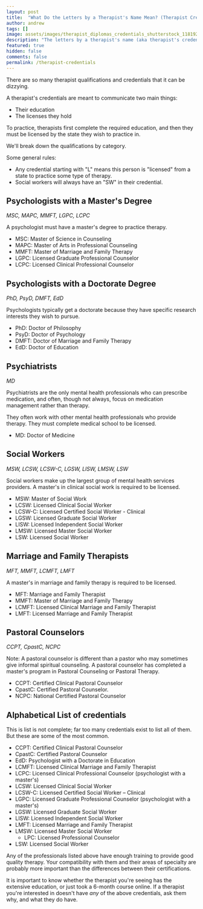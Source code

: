 ```yaml
---
layout: post
title:  "What Do the Letters by a Therapist's Name Mean? (Therapist Credentials)"
author: andrew
tags: []
image: assets/images/therapist_diplomas_credentials_shutterstock_1181929870.png
description: "The letters by a therapist's name (aka therapist's credentials) are meant to communicate two main things: their education and the licenses they hold."
featured: true
hidden: false
comments: false
permalink: /therapist-credentials
---
```


There are so many therapist qualifications and credentials that it can be dizzying.

A therapist's credentials are meant to communicate two main things:
- Their education
- The licenses they hold

To practice, therapists first complete the required education, and then they must be licensed by the state they wish to practice in.

We'll break down the qualifications by category.

Some general rules:
- Any credential starting with "L" means this person is "licensed" from a state to practice some type of therapy.
- Social workers will always have an "SW" in their credential.

## Psychologists with a Master's Degree
_MSC, MAPC, MMFT, LGPC, LCPC_

A psychologist must have a master's degree to practice therapy.

- MSC: Master of Science in Counseling
- MAPC: Master of Arts in Professional Counseling
- MMFT: Master of Marriage and Family Therapy
- LGPC: Licensed Graduate Professional Counselor
- LCPC: Licensed Clinical Professional Counselor

## Psychologists with a Doctorate Degree
_PhD, PsyD, DMFT, EdD_

Psychologists typically get a doctorate because they have specific research interests they wish to pursue.

- PhD: Doctor of Philosophy
- PsyD: Doctor of Psychology
- DMFT: Doctor of Marriage and Family Therapy
- EdD: Doctor of Education

## Psychiatrists
_MD_

Psychiatrists are the only mental health professionals who can prescribe medication, and often, though not always, focus on medication management rather than therapy.

They often work with other mental health professionals who provide therapy. They must complete medical school to be licensed.

- MD: Doctor of Medicine

## Social Workers
_MSW, LCSW, LCSW-C, LGSW, LISW, LMSW, LSW_

Social workers make up the largest group of mental health services providers. A master's in clinical social work is required to be licensed.

- MSW: Master of Social Work
- LCSW: Licensed Clinical Social Worker
- LCSW-C: Licensed Certified Social Worker - Clinical
- LGSW: Licensed Graduate Social Worker
- LISW: Licensed Independent Social Worker
- LMSW: Licensed Master Social Worker
- LSW: Licensed Social Worker

## Marriage and Family Therapists
_MFT, MMFT, LCMFT, LMFT_

A master's in marriage and family therapy is required to be licensed.

- MFT: Marriage and Family Therapist
- MMFT: Master of Marriage and Family Therapy
- LCMFT: Licensed Clinical Marriage and Family Therapist
- LMFT: Licensed Marriage and Family Therapist


## Pastoral Counselors
_CCPT, CpastC, NCPC_

Note: A pastoral counselor is different than a pastor who may sometimes give informal spiritual counseling. A pastoral counselor has completed a master's program in Pastoral Counseling or Pastoral Therapy.

- CCPT: Certified Clinical Pastoral Counselor
- CpastC: Certified Pastoral Counselor.
- NCPC: National Certified Pastoral Counselor

## Alphabetical List of credentials
This is list is not complete; far too many credentials exist to list all of them. But these are some of the most common.

  - CCPT: Certified Clinical Pastoral Counselor
  - CpastC: Certified Pastoral Counselor
  - EdD: Psychologist with a Doctorate in Education
  - LCMFT: Licensed Clinical Marriage and Family Therapist
  - LCPC: Licensed Clinical Professional Counselor (psychologist with a master's)
  - LCSW: Licensed Clinical Social Worker
  - LCSW-C: Licensed Certified Social Worker – Clinical
  - LGPC: Licensed Graduate Professional Counselor (psychologist with a master's)
  - LGSW: Licensed Graduate Social Worker
  - LISW: Licensed Independent Social Worker
  - LMFT: Licensed Marriage and Family Therapist
  - LMSW: Licensed Master Social Worker
	- LPC: Licensed Professional Counselor
  - LSW: Licensed Social Worker

Any of the professionals listed above have enough training to provide good quality therapy. Your compatibility with them and their areas of specialty are probably more important than the differences between their certifications.

It is important to know whether the therapist you're seeing has the extensive education, or just took a 6-month course online. If a therapist you're interested in doesn't have _any_ of the above credentials, ask them why, and what they do have.
